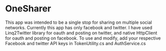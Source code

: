 # OneSharer
This app was intended to be a single stop for sharing on multiple social networks.
Currently this app has only facebook and twitter. 
I have used Linq2Twitter library for oauth and posting on twitter, and native HttpClient for oauth and posting on facebook.
To use and modify, add your respective Facebook and twitter API keys in TokenUtility.cs and AuthService.cs
